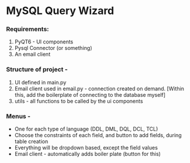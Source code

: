 # MySQL Query Wizard

### Requirements: 
1. PyQT6 - UI components
2. Pysql Connector (or something)
3. An email client


### Structure of project - 
1. UI defined in main.py
2. Email client used in email.py - connection created on demand. [Within this, add the boilerplate of connecting to the database myself]
3. utils - all functions to be called by the ui components

### Menus - 
- One for each type of language (DDL, DML, DQL, DCL, TCL)
- Choose the constraints of each field, and button to add fields, during table creation 
- Everything will be dropdown based, except the field values
- Email client - automatically adds boiler plate (button for this)